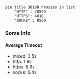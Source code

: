 
```mermaid
pie title 30190 Proxies in list
    "HTTP" : 20599
    "HTTPS": 4018
    "SOCKS" : 8560
```

### Some Info
#### Average Timeout

- mixed: 3.5s
- http: 1.9s
- https: 8.6s
- socks: 6.4s